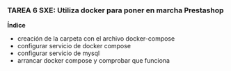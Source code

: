 ### TAREA 6 SXE: Utiliza docker para poner en marcha Prestashop

**Índice**
- creación de la carpeta con el archivo docker-compose 
- configurar servicio de docker compose
- configurar servicio de mysql
- arrancar docker compose y comprobar que funciona


